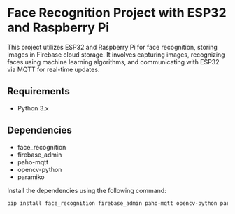 # Face Recognition Project with ESP32 and Raspberry Pi

This project utilizes ESP32 and Raspberry Pi for face recognition, storing images in Firebase cloud storage. It involves capturing images, recognizing faces using machine learning algorithms, and communicating with ESP32 via MQTT for real-time updates.

## Requirements
- Python 3.x

## Dependencies
- face_recognition
- firebase_admin
- paho-mqtt
- opencv-python
- paramiko

Install the dependencies using the following command:
```sh
pip install face_recognition firebase_admin paho-mqtt opencv-python paramiko
